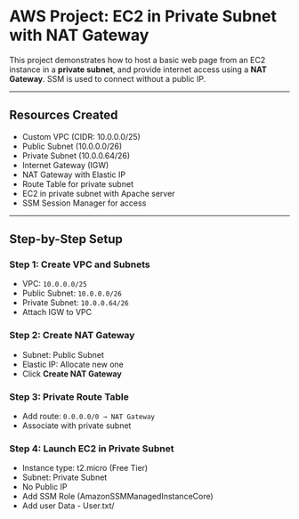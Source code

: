 
# AWS Project: EC2 in Private Subnet with NAT Gateway

This project demonstrates how to host a basic web page from an EC2 instance in a **private subnet**, and provide internet access using a **NAT Gateway**. SSM is used to connect without a public IP.

---

##  Resources Created

- Custom VPC (CIDR: 10.0.0.0/25)
- Public Subnet (10.0.0.0/26)
- Private Subnet (10.0.0.64/26)
- Internet Gateway (IGW)
- NAT Gateway with Elastic IP
- Route Table for private subnet
- EC2 in private subnet with Apache server
- SSM Session Manager for access

---

##  Step-by-Step Setup

###  Step 1: Create VPC and Subnets
- VPC: `10.0.0.0/25`
- Public Subnet: `10.0.0.0/26`
- Private Subnet: `10.0.0.64/26`
- Attach IGW to VPC

###  Step 2: Create NAT Gateway
- Subnet: Public Subnet
- Elastic IP: Allocate new one
- Click **Create NAT Gateway**

###  Step 3: Private Route Table
- Add route: `0.0.0.0/0 → NAT Gateway`
- Associate with private subnet

###  Step 4: Launch EC2 in Private Subnet
- Instance type: t2.micro (Free Tier)
- Subnet: Private Subnet
- No Public IP
- Add SSM Role (AmazonSSMManagedInstanceCore)
- Add user Data - User.txt/


